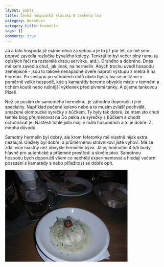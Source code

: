 ```yaml
---
layout: posts
title: Česká hospodská klasika U českého lva
category: hermelin
category_title: Hermelín
tags: []
comments: true
---
```

Já a tato hospoda již máme něco za sebou a je to jíž pár let, co mě sem poprvé zavedla rozlučka bývalého kolegy. Tenkrát to byl večer plný rumu (a oplzlých řeči na roztomilé drzou servírku, atd.). Drahého a dobrého. Dnes mě sem zavedla chuť, jak jinak, na hermelín. Abych trochu uvedl hospodu zeměpisně - jsou to takové nenápadně dveře naproti výstupu z metra B na Florenci. Po sestupu po schodech dolů okolo bysty lva se ocitáme v poměrně velké hospodě, kde s kamarády bereme obvykle místo v temném a tichém koutě nebo rušnější výklenek před pivními tanky. A pijeme tankovou Plzeň.

Než se pustím do samotného hermelínu, je záhodno doporučit i jiné speciality. Například pečené koleno nebo a to musím zvlášť pochválit, smažené olomoucké syrečky s bůčkem. Ty byly tak dobré, že mám sto chutí tenhle blog přejmenovat na Do pekla se syrečky s bůčkem a chodit ochutnávat je. Naštěstí tohle jídlo mají v málo hospodách a to je dobře. Z mnoha důvodů.

Samotný hermelín byl dobrý, ale krom feferonky mě vlastně nijak extra nezaujal. Uležely byl dobře, a průměrnému strávnikovi jistě vyhoví. Mě se zdál více mastný než obvykle hermelín bývá. Já jej hodnotím 4,5/5 body, hlavně pro autentické a příjemné prostředí a skvěle pivo. Samotnou hospodu bych doporučil všem co nechtějí experimentovat a hledají večerní posezení s kamarády a nebo příležitost se dobře opít.


![Hermelín v U českého lva](/assets/posts/2017-12-11-ceska-hospodska-klasika-u-ceskeho-lva/hermelin_u_ceskeho_lva.jpg)
